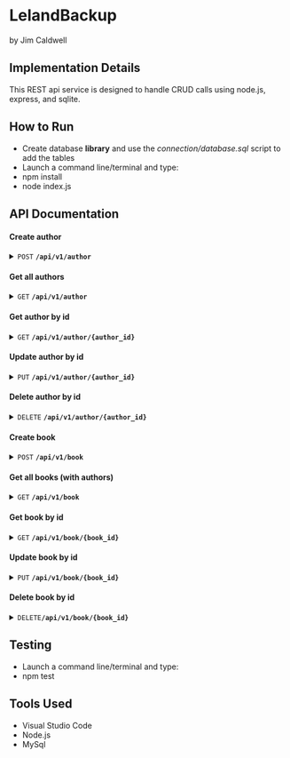 # LelandBackup
 by Jim Caldwell

## Implementation Details
This REST api service is designed to handle CRUD calls using node.js, express, and sqlite.

## How to Run
- Create database **library** and use the *connection/database.sql* script to add the tables
- Launch a command line/terminal and type:
- npm install
- node index.js

## API Documentation
#### Create author
 <details>
 <summary><code>POST</code> <code><b>/api/v1/author</b></code></summary>

 ##### Parameters
> | name      |  type     | data type               | description                                                           |
> |-----------|-----------|-------------------------|-----------------------------------------------------------------------|
> | name      |  required | string (JSON)           | The name of the author                                                |
> | bio       |  required | string (JSON)           | Biography of the author                                               |

##### Responses
> | http code     | content-type                      | response                                                            |
> |---------------|-----------------------------------|---------------------------------------------------------------------|
> | `201`         | `text/plain;charset=UTF-8`        | `Author created successfully`                                       |
> | `500`         | `text/html;charset=utf-8`         | `Error on SQL operation`                                            |

##### Example cURL
> ```javascript
>  curl -X POST -H "Content-Type: application/json" --data @post.json http://localhost:8080/api/v1/author
> ```
</details>

#### Get all authors
 <details>
 <summary><code>GET</code> <code><b>/api/v1/author</b></code> <code></code></summary>

##### Responses
> | http code     | content-type                      | response                                                            |
> |---------------|-----------------------------------|---------------------------------------------------------------------|
> | `200`         | `text/plain;charset=UTF-8`        | `Authors retrieved successfully`                                    |
> | `500`         | `text/html;charset=utf-8`         | `Error on SQL operation`                                            |

##### Example cURL
> ```javascript
>  curl -X GET -H "Content-Type: application/json" http://localhost:8080/api/v1/author
> ```
</details>

#### Get author by id
 <details>
 <summary><code>GET</code> <code><b>/api/v1/author/{author_id}</b></code></summary>

 ##### Parameters
> | name      |  type     | data type               | description                                                           |
> |-----------|-----------|-------------------------|-----------------------------------------------------------------------|
> | author_id |  required | int (JSON)              | The id number of the author                                           |

##### Responses
> | http code     | content-type                      | response                                                            |
> |---------------|-----------------------------------|---------------------------------------------------------------------|
> | `200`         | `text/json;charset=UTF-8`         | `Author record`                                                     |
> | `404`         | `text/html;charset=utf-8`         | `Author not found`                                                  |
> | `500`         | `text/html;charset=utf-8`         | `Error on SQL operation`                                                                 |

##### Example cURL
> ```javascript
>  curl -X GET -H "Content-Type: application/json" http://localhost:8080/api/v1/author/{author_id}
> ```
</details>

#### Update author by id
 <details>
 <summary><code>PUT</code> <code><b>/api/v1/author/{author_id}</b></code></summary>

 ##### Parameters
> | name      |  type     | data type               | description                                                           |
> |-----------|-----------|-------------------------|-----------------------------------------------------------------------|
> | author_id |  required | int (JSON)              | The id number of the author                                           |

##### Responses
> | http code     | content-type                      | response                                                            |
> |---------------|-----------------------------------|---------------------------------------------------------------------|
> | `200`         | `text/json;charset=UTF-8`         | `Author record was updated suceessfully`                            |
> | `404`         | `text/html;charset=utf-8`         | `Author not found`                                                  |
> | `500`         | `text/html;charset=utf-8`         | `Error on SQL operation`                                            |

##### Example cURL
> ```javascript
>  curl -X PUT -H "Content-Type: application/json" --data @post.json http://localhost:8080/api/v1/author/{author_id}
> ```
</details>

#### Delete author by id
 <details>
 <summary><code>DELETE</code> <code><b>/api/v1/author/{author_id}</b></code></summary>

 ##### Parameters
> | name      |  type     | data type               | description                                                           |
> |-----------|-----------|-------------------------|-----------------------------------------------------------------------|
> | author_id |  required | int (JSON)              | The id number of the author                                           |

##### Responses
> | http code     | content-type                      | response                                                            |
> |---------------|-----------------------------------|---------------------------------------------------------------------|
> | `200`         | `text/json;charset=UTF-8`         | `Author record was deleted`                                         |
> | `404`         | `text/html;charset=utf-8`         | `Author not found`                                                  |
> | `500`         | `text/html;charset=utf-8`         | `Error on SQL operation`                                            |

##### Example cURL
> ```javascript
>  curl -X DELETE -H "Content-Type: application/json" http://localhost:8080/api/v1/author/{author_id}
> ```
</details>


#### Create book
 <details>
 <summary><code>POST</code> <code><b>/api/v1/book</b></code></summary>
title,description,author_id,pubdate
 ##### Parameters
> | name      |  type     | data type               | description                                                           |
> |-----------|-----------|-------------------------|-----------------------------------------------------------------------|
> | title     |  required | string (JSON)           | The title of the book                                                 |
> | description|  required | string (JSON)          | Description of the book                                               |
> | author_id |  required | int (JSON)              | Id number of the author                                               |
> | pubdate   |  required | date (JSON)             | Publication date of the book (YYYY-MM-DD)                             |

##### Responses
> | http code     | content-type                      | response                                                            |
> |---------------|-----------------------------------|---------------------------------------------------------------------|
> | `201`         | `text/plain;charset=UTF-8`        | `Book created successfully`                                         |
> | `500`         | `text/html;charset=utf-8`         | `Error on SQL operation`                                            |

##### Example cURL
> ```javascript
>  curl -X POST -H "Content-Type: application/json" --data @post.json http://localhost:8080/api/v1/book
> ```
</details>

#### Get all books (with authors)
 <details>
 <summary><code>GET</code> <code><b>/api/v1/book</b></code> <code></code></summary>

##### Responses
> | http code     | content-type                      | response                                                            |
> |---------------|-----------------------------------|---------------------------------------------------------------------|
> | `200`         | `text/plain;charset=UTF-8`        | `Books retrieved successfully`                                      |
> | `500`         | `text/html;charset=utf-8`         | `Error on SQL operation`                                            |

##### Example cURL
> ```javascript
>  curl -X GET -H "Content-Type: application/json" http://localhost:8080/api/v1/book
> ```
</details>

#### Get book by id
 <details>
 <summary><code>GET</code> <code><b>/api/v1/book/{book_id}</b></code></summary>

 ##### Parameters
> | name      |  type     | data type               | description                                                           |
> |-----------|-----------|-------------------------|-----------------------------------------------------------------------|
> | book_id   |  required | int (JSON)              | The id number of book                                                 |

##### Responses
> | http code     | content-type                      | response                                                            |
> |---------------|-----------------------------------|---------------------------------------------------------------------|
> | `200`         | `text/json;charset=UTF-8`         | `Book record`                                                       |
> | `404`         | `text/html;charset=utf-8`         | `Book not found`                                                    |
> | `500`         | `text/html;charset=utf-8`         | `Error on SQL operation`                                                                 |

##### Example cURL
> ```javascript
>  curl -X GET -H "Content-Type: application/json" http://localhost:8080/api/v1/book/{book_id}
> ```
</details>

#### Update book by id
 <details>
 <summary><code>PUT</code> <code><b>/api/v1/book/{book_id}</b></code></summary>

 ##### Parameters
> | name      |  type     | data type               | description                                                           |
> |-----------|-----------|-------------------------|-----------------------------------------------------------------------|
> | book_id   |  required | int (JSON)              | The id number of the book                                             |

##### Responses
> | http code     | content-type                      | response                                                            |
> |---------------|-----------------------------------|---------------------------------------------------------------------|
> | `200`         | `text/json;charset=UTF-8`         | `Book record was updated suceessfully`                              |
> | `404`         | `text/html;charset=utf-8`         | `Book not found`                                                    |
> | `500`         | `text/html;charset=utf-8`         | `Error on SQL operation`                                            |

##### Example cURL
> ```javascript
>  curl -X PUT -H "Content-Type: application/json" --data @post.json http://localhost:8080/api/v1/book/{book_id}
> ```
</details>

#### Delete book by id
 <details>
 <summary><code>DELETE</code><code><b>/api/v1/book/{book_id}</b></code></summary>

 ##### Parameters
> | name      |  type     | data type               | description                                                           |
> |-----------|-----------|-------------------------|-----------------------------------------------------------------------|
> | book_id   |  required | int (JSON)              | The id number of the book                                             |

##### Responses
> | http code     | content-type                      | response                                                            |
> |---------------|-----------------------------------|---------------------------------------------------------------------|
> | `200`         | `text/json;charset=UTF-8`         | `Book record was deleted`                                           |
> | `404`         | `text/html;charset=utf-8`         | `Book not found`                                                    |
> | `500`         | `text/html;charset=utf-8`         | `Error on SQL operation`                                            |

##### Example cURL
> ```javascript
>  curl -X DELETE -H "Content-Type: application/json" http://localhost:8080/api/v1/book/{book_id}
> ```
</details>

## Testing
- Launch a command line/terminal and type:
- npm test

## Tools Used
- Visual Studio Code
- Node.js
- MySql